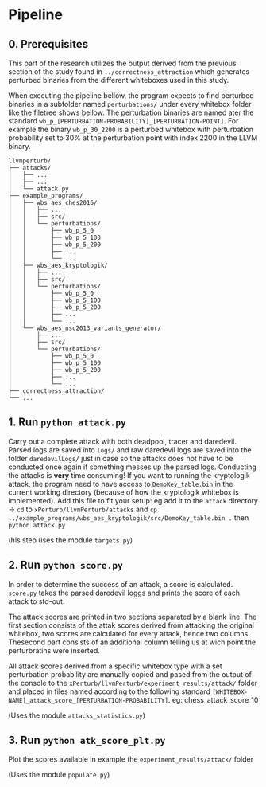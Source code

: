 # Pipeline

## 0. Prerequisites
This part of the research utilizes the output derived from the previous section of the study found in `../correctness_attraction` which generates perturbed binaries from the different whiteboxes used in this study. 

When executing the pipeline bellow, the program expects to find perturbed binaries in a subfolder named `perturbations/`  under every whitebox folder like the filetree shows bellow. The perturbation binaries are named ater the standard `wb_p_[PERTURBATION-PROBABILITY]_[PERTURBATION-POINT]`. For example the binary `wb_p_30_2200` is a perturbed whitebox with perturbation probability set to 30% at the perturbation point with index 2200 in the LLVM binary.

```
llvmperturb/
├── attacks/
│   ├── ...
│   ├── ...
│   └── attack.py
├── example_programs/
│   ├── wbs_aes_ches2016/
│   │   ├── ...
│   │   ├── src/
│   │   └── perturbations/
│   │       ├── wb_p_5_0
│   │       ├── wb_p_5_100
│   │       ├── wb_p_5_200
│   │       ├── ...
│   │       └── ...
│   ├── wbs_aes_kryptologik/
│   │   ├── ...
│   │   ├── src/
│   │   └── perturbations/
│   │       ├── wb_p_5_0
│   │       ├── wb_p_5_100
│   │       ├── wb_p_5_200
│   │       ├── ...
│   │       └── ...
│   └── wbs_aes_nsc2013_variants_generator/
│       ├── ...
│       ├── src/
│       └── perturbations/
│           ├── wb_p_5_0
│           ├── wb_p_5_100
│           ├── wb_p_5_200
│           ├── ...
│           └── ...
├── correctness_attraction/
└── ...
```

## 1. Run `python attack.py`

Carry out a complete attack with both deadpool, tracer and daredevil. Parsed
logs are saved into `logs/` and raw daredevil logs are saved into the folder `daredevilLogs/` just in case so the attacks does not have to be conducted once again if something messes up the parsed logs. Conducting the attacks is **very** time consuming!
If you want to running the kryptologik attack, the program need to have access to `DemoKey_table.bin` in the current working directory (because of how the kryptologik whitebox is implemented). Add this file to fit your setup: eg add it to the `attack` directory -> `cd` to `xPerturb/llvmPerturb/attacks` and `cp ../example_programs/wbs_aes_kryptologik/src/DemoKey_table.bin .` then `python attack.py`

(his step uses the module `targets.py`)

## 2. Run `python score.py`

In order to determine the success of an attack, a score is calculated. `score.py`
takes the parsed daredevil loggs and prints the score of each attack to std-out.

The attack scores are printed in two sections separated by a blank line. The first section consists of the attak scores derived from attacking the original whitebox, two scores are calculated for every attack, hence two columns. Thesecond part consists of an additional column telling us at wich point the perturbratins were inserted.

All attack scores derived from a specific whitebox type with a set perturbation probability are manually copied and pased from the output of the console to the `xPerturb/llvmPerturb/experiment_results/attack/` folder and placed in files named according to the following standard `[WHITEBOX-NAME]_attack_score_[PERTURBATION-PROBABILITY]`. eg: chess_attack_score_10

(Uses the module `attacks_statistics.py`)

## 3. Run `python atk_score_plt.py`

Plot the scores available in example the `experiment_results/attack/` folder

(Uses the module `populate.py`)
